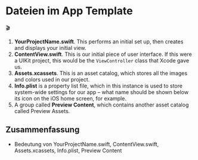 # Dateien im App Template
🎬


1.  **YourProjectName.swift**. This performs an initial set up, then creates and displays your initial view.
2.  **ContentView.swift**. This is our initial piece of user interface. If this were a UIKit project, this would be the  `ViewController`  class that Xcode gave us.
3.  **Assets.xcassets**. This is an asset catalog, which stores all the images and colors used in our project.
4.  **Info.plist** is a property list file, which in this instance is used to store system-wide settings for our app – what name should be shown below its icon on the iOS home screen, for example.
5.  A group called **Preview Content**, which contains another asset catalog called Preview Assets.

## Zusammenfassung
- Bedeutung von YourProjectName.swift, ContentView.swift, Assets.xcassets, Info.plist, Preview Content